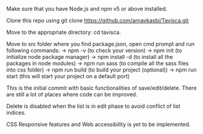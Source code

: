 Make sure that you have Node.js and npm v5 or above installed.

Clone this repo using git clone https://github.com/arnavkasbi/Tavisca.git

Move to the appropriate directory: cd tavisca.

Move to src folder where you find package.json, open cmd prompt and run following commands: -> npm -v (to check your version) -> npm init (to initialize node package manager) -> npm install -d (to install all the packages in node modules) -> npm run sass (to compile all the sass files into css folder) -> npm run build (to build your project (optional)) -> npm run start (this will start your project on a default port)

This is the initial commit with basic functionalities of save/edit/delete. There are still a lot of places where code can be improved.

Delete is disabled when the list is in edit phase to avoid conflict of list indices.

CSS Responsive features and Web accessibility is yet to be implemented.
